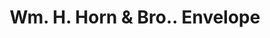 ---
doi: 10.7916/D8FJ3V02
date_other: '1894'
date_other_textual: '1894'
form: printed ephemera
genre:
- Envelopes
name:
- Wm. H. Horn & Bro.
object_in_context_url: https://biggert.cul.columbia.edu/items/view/ave_biggert_01705
subject_hierarchical_geographic:
- Philadelphia, Pennsylvania, United States
subject_name:
- Wm. H. Horn & Bro.
title: Wm. H. Horn & Bro.. Envelope
sort_title: Wm. H. Horn & Bro.. Envelope
call_number: ave_biggert_01705
coordinates:
- 40.00944444444445,-75.13333333333334
pid: ave_biggert_01705
identifiers: ave_biggert_01705
thumbnail: false
permalink: /biggert/ave_biggert_01705/
layout: iiif-image-page
---